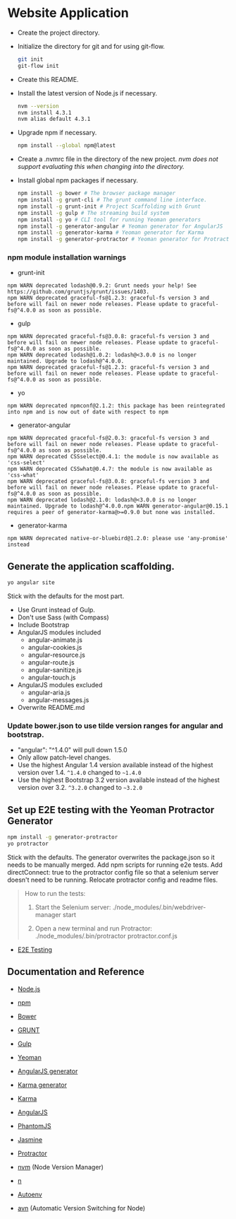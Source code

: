 Website Application
===================

- Create the project directory.
- Initialize the directory for git and for using git-flow.
  ```bash
  git init
  git-flow init
  ```

- Create this README.
- Install the latest version of Node.js if necessary.
  ```bash
  nvm --version
  nvm install 4.3.1
  nvm alias default 4.3.1
  ```

- Upgrade npm if necessary.
  ```bash
  npm install --global npm@latest
  ```

- Create a .nvmrc file in the directory of the new project.
 *nvm does not support evaluating this when changing into the directory.*
- Install global npm packages if necessary.
  ```bash
  npm install -g bower # The browser package manager
  npm install -g grunt-cli # The grunt command line interface.
  npm install -g grunt-init # Project Scaffolding with Grunt
  npm install -g gulp # The streaming build system
  npm install -g yo # CLI tool for running Yeoman generators
  npm install -g generator-angular # Yeoman generator for AngularJS
  npm install -g generator-karma # Yeoman generator for Karma
  npm install -g generator-protractor # Yeoman generator for Protractor
  ```

### npm module installation warnings
  - grunt-init
  ```
  npm WARN deprecated lodash@0.9.2: Grunt needs your help! See https://github.com/gruntjs/grunt/issues/1403.
  npm WARN deprecated graceful-fs@1.2.3: graceful-fs version 3 and before will fail on newer node releases. Please update to graceful-fs@^4.0.0 as soon as possible.
  ```

  - gulp
  ```
  npm WARN deprecated graceful-fs@3.0.8: graceful-fs version 3 and before will fail on newer node releases. Please update to graceful-fs@^4.0.0 as soon as possible.
  npm WARN deprecated lodash@1.0.2: lodash@<3.0.0 is no longer maintained. Upgrade to lodash@^4.0.0.
  npm WARN deprecated graceful-fs@1.2.3: graceful-fs version 3 and before will fail on newer node releases. Please update to graceful-fs@^4.0.0 as soon as possible.
  ```

  - yo
  ```
  npm WARN deprecated npmconf@2.1.2: this package has been reintegrated into npm and is now out of date with respect to npm
  ```

  - generator-angular
  ```
  npm WARN deprecated graceful-fs@2.0.3: graceful-fs version 3 and before will fail on newer node releases. Please update to graceful-fs@^4.0.0 as soon as possible.
  npm WARN deprecated CSSselect@0.4.1: the module is now available as 'css-select'
  npm WARN deprecated CSSwhat@0.4.7: the module is now available as 'css-what'
  npm WARN deprecated graceful-fs@3.0.8: graceful-fs version 3 and before will fail on newer node releases. Please update to graceful-fs@^4.0.0 as soon as possible.
  npm WARN deprecated lodash@2.1.0: lodash@<3.0.0 is no longer maintained. Upgrade to lodash@^4.0.0.npm WARN generator-angular@0.15.1 requires a peer of generator-karma@>=0.9.0 but none was installed.
  ```

  - generator-karma
  ```
  npm WARN deprecated native-or-bluebird@1.2.0: please use 'any-promise' instead
  ```

## Generate the application scaffolding.
```bash
yo angular site
```

Stick with the defaults for the most part.

- Use Grunt instead of Gulp.
- Don't use Sass (with Compass)
- Include Bootstrap
- AngularJS modules included
    - angular-animate.js
    - angular-cookies.js
    - angular-resource.js
    - angular-route.js
    - angular-sanitize.js
    - angular-touch.js
- AngularJS modules excluded
    - angular-aria.js
    - angular-messages.js
- Overwrite README.md

### Update bower.json to use tilde version ranges for angular and bootstrap.
- "angular": "^1.4.0" will pull down 1.5.0
- Only allow patch-level changes.
- Use the highest Angular 1.4 version available instead of the highest version over 1.4. `^1.4.0` changed to `~1.4.0`
- Use the highest Bootstrap 3.2 version available instead of the highest version over 3.2. `^3.2.0` changed to `~3.2.0`

## Set up E2E testing with the Yeoman Protractor Generator
```bash
npm install -g generator-protractor
yo protractor
```

Stick with the defaults.
The generator overwrites the package.json so it needs to be manually merged.
Add npm scripts for running e2e tests.
Add directConnect: true to the protractor config file so that a selenium server doesn't need to be running.
Relocate protractor config and readme files.

>How to run the tests:
>
>1. Start the Selenium server:
>./node_modules/.bin/webdriver-manager start
>
>2. Open a new terminal and run Protractor:
>./node_modules/.bin/protractor protractor.conf.js

- [E2E Testing](https://code.angularjs.org/1.5.0/docs/guide/e2e-testing)

## Documentation and Reference
- [Node.js](https://nodejs.org/en/docs/)
- [npm](https://docs.npmjs.com/)
- [Bower](http://bower.io/)
- [GRUNT](http://gruntjs.com/getting-started)
- [Gulp](https://github.com/gulpjs/gulp/blob/master/docs/getting-started.md)
- [Yeoman](http://yeoman.io/learning/)
- [AngularJS generator](https://github.com/yeoman/generator-angular)
- [Karma generator](https://github.com/yeoman/generator-karma)
- [Karma](http://karma-runner.github.io/)
- [AngularJS](https://docs.angularjs.org/guide)
- [PhantomJS](http://phantomjs.org/documentation/)
- [Jasmine](http://jasmine.github.io/2.4/introduction.html)
- [Protractor](http://www.protractortest.org/#/)

- [nvm](https://github.com/creationix/nvm) (Node Version Manager)
- [n](https://github.com/tj/n)
- [Autoenv](https://github.com/kennethreitz/autoenv)
- [avn](https://github.com/wbyoung/avn) (Automatic Version Switching for Node)
